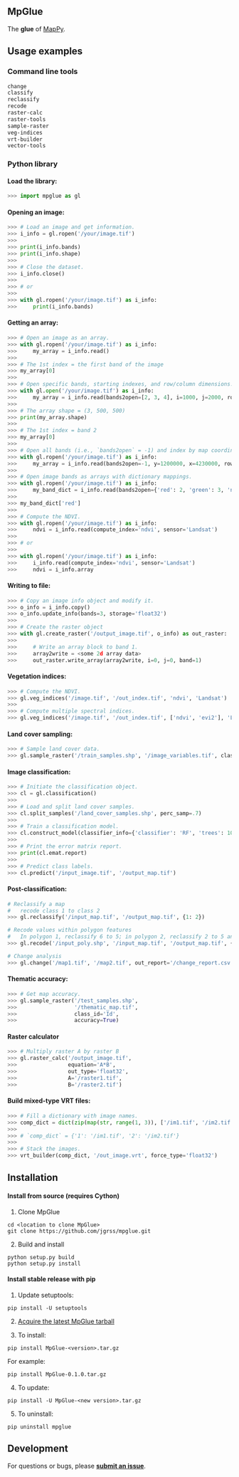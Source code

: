 MpGlue
---

The **glue** of [MapPy](https://github.com/jgrss/mappy).

Usage examples
---

### Command line tools

```bash
change
classify
reclassify
recode
raster-calc
raster-tools
sample-raster
veg-indices
vrt-builder
vector-tools
```

### Python library

#### Load the library:
    
```python
>>> import mpglue as gl
```

#### Opening an image:

```python
>>> # Load an image and get information.
>>> i_info = gl.ropen('/your/image.tif')
>>>
>>> print(i_info.bands)
>>> print(i_info.shape)
>>>
>>> # Close the dataset.
>>> i_info.close()
>>>
>>> # or
>>>
>>> with gl.ropen('/your/image.tif') as i_info:
>>>     print(i_info.bands)
```
    
#### Getting an array:

```python
>>> # Open an image as an array.
>>> with gl.ropen('/your/image.tif') as i_info:
>>>     my_array = i_info.read()
>>>
>>> # The 1st index = the first band of the image
>>> my_array[0]
>>>
>>> # Open specific bands, starting indexes, and row/column dimensions.
>>> with gl.open('/your/image.tif') as i_info:
>>>     my_array = i_info.read(bands2open=[2, 3, 4], i=1000, j=2000, rows=500, cols=500)
>>>
>>> # The array shape = (3, 500, 500)
>>> print(my_array.shape)
>>>
>>> # The 1st index = band 2
>>> my_array[0]
>>>
>>> # Open all bands (i.e., `bands2open` = -1) and index by map coordinates.
>>> with gl.ropen('/your/image.tif') as i_info:
>>>     my_array = i_info.read(bands2open=-1, y=1200000, x=4230000, rows=500, cols=500)
>>>
>>> # Open image bands as arrays with dictionary mappings.
>>> with gl.ropen('/your/image.tif') as i_info:
>>>     my_band_dict = i_info.read(bands2open={'red': 2, 'green': 3, 'nir': 4})
>>>
>>> my_band_dict['red']
>>>
>>> # Compute the NDVI.
>>> with gl.ropen('/your/image.tif') as i_info:
>>>     ndvi = i_info.read(compute_index='ndvi', sensor='Landsat')
>>>
>>> # or
>>>
>>> with gl.ropen('/your/image.tif') as i_info:
>>>     i_info.read(compute_index='ndvi', sensor='Landsat')
>>>     ndvi = i_info.array
```
    
#### Writing to file:

```python
>>> # Copy an image info object and modify it.
>>> o_info = i_info.copy()
>>> o_info.update_info(bands=3, storage='float32')
>>>
>>> # Create the raster object
>>> with gl.create_raster('/output_image.tif', o_info) as out_raster:
>>>
>>>     # Write an array block to band 1.
>>>     array2write = <some 2d array data>
>>>     out_raster.write_array(array2write, i=0, j=0, band=1)
```

#### Vegetation indices:

```python
>>> # Compute the NDVI.
>>> gl.veg_indices('/image.tif', '/out_index.tif', 'ndvi', 'Landsat')
>>>
>>> # Compute multiple spectral indices.
>>> gl.veg_indices('/image.tif', '/out_index.tif', ['ndvi', 'evi2'], 'Landsat')
```

#### Land cover sampling:

```python
>>> # Sample land cover data.
>>> gl.sample_raster('/train_samples.shp', '/image_variables.tif', class_id='Id')
```

#### Image classification:

```python
>>> # Initiate the classification object.
>>> cl = gl.classification()
>>>
>>> # Load and split land cover samples.
>>> cl.split_samples('/land_cover_samples.shp', perc_samp=.7)
>>> 
>>> # Train a classification model.
>>> cl.construct_model(classifier_info={'classifier': 'RF', 'trees': 100})
>>>
>>> # Print the error matrix report.
>>> print(cl.emat.report)
>>>
>>> # Predict class labels.
>>> cl.predict('/input_image.tif', '/output_map.tif')
```

#### Post-classification:

```python
# Reclassify a map
#   recode class 1 to class 2
>>> gl.reclassify('/input_map.tif', '/output_map.tif', {1: 2})

# Recode values within polygon features
#   In polygon 1, reclassify 6 to 5; in polygon 2, reclassify 2 to 5 and 3 to 5
>>> gl.recode('/input_poly.shp', '/input_map.tif', '/output_map.tif', {1: {6:5}, 2: {2:5, 3:5}})

# Change analysis
>>> gl.change('/map1.tif', '/map2.tif', out_report='/change_report.csv')
```

#### Thematic accuracy:

```python
>>> # Get map accuracy.
>>> gl.sample_raster('/test_samples.shp', 
>>>                  '/thematic_map.tif',
>>>                  class_id='Id', 
>>>                  accuracy=True)
```

#### Raster calculator

```python
>>> # Multiply raster A by raster B
>>> gl.raster_calc('/output_image.tif', 
>>>                equation='A*B', 
>>>                out_type='float32', 
>>>                A='/raster1.tif', 
>>>                B='/raster2.tif')
```

#### Build mixed-type VRT files:

```python
>>> # Fill a dictionary with image names.
>>> comp_dict = dict(zip(map(str, range(1, 3)), ['/im1.tif', '/im2.tif']))
>>>
>>> # `comp_dict` = {'1': '/im1.tif', '2': '/im2.tif'}
>>>
>>> # Stack the images.
>>> vrt_builder(comp_dict, '/out_image.vrt', force_type='float32')
```

Installation
---

#### Install from source (requires Cython)
 
1) Clone MpGlue

```commandline
cd <location to clone MpGlue>
git clone https://github.com/jgrss/mpglue.git
```

2) Build and install

```commandline
python setup.py build
python setup.py install
```

#### Install stable release with pip

1) Update setuptools:

```commandline
pip install -U setuptools
```

2) [Acquire the latest MpGlue tarball](https://github.com/jgrss/mpglue/releases)

3) To install:

```commandline
pip install MpGlue-<version>.tar.gz
```

For example:

```commandline
pip install MpGlue-0.1.0.tar.gz
```

4) To update:

```commandline
pip install -U MpGlue-<new version>.tar.gz
```

5) To uninstall:

```commandline
pip uninstall mpglue
```

Development
---
For questions or bugs, please [**submit an issue**](https://github.com/jgrss/mpglue/issues).
